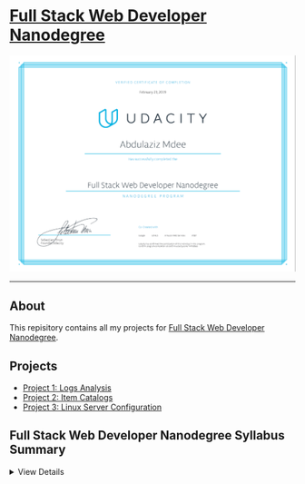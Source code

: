 # [Full Stack Web Developer Nanodegree](https://www.udacity.com/course/full-stack-web-developer-nanodegree--nd004)

[![Certificate](Certificate.PNG)](https://confirm.udacity.com/TH7N2S6U)

---

## About

This repisitory contains all my projects for [Full Stack Web Developer Nanodegree](https://www.udacity.com/course/full-stack-web-developer-nanodegree--nd004).

## Projects

* [Project 1: Logs Analysis](https://github.com/amdee/Full-Stack-NanodegreeUdacity/tree/master/Project_01)
* [Project 2: Item Catalogs](#Item-Catalogs)
* [Project 3: Linux Server Configuration](#Linux-Server-Configuration)




## Full Stack Web Developer Nanodegree Syllabus Summary

<details>
  <summary>View Details</summary>

See [Syllabus](https://github.com/amdee/Full-Stack-Nanodegree-Udacity/blob/master/Syllabus.pdf) for detail description of courses covered in the program.

#### Part 1: Developer Tools

1. [Shell WorkShop](https://www.udacity.com/course/shell-workshop--ud206)
1. Git & Github - [Part 1](https://www.udacity.com/course/how-to-use-git-and-github--ud775), [Part 2](https://www.udacity.com/course/github-collaboration--ud456)
1. [HTTP & Webservers](https://www.udacity.com/course/http-web-servers--ud303)
1. [Networking For Developers](https://www.udacity.com/course/networking-for-web-developers--ud256)

#### Part 2: Databases with SQL & Python

1. [Intro to Relational Databases](https://www.udacity.com/course/intro-to-relational-databases--ud197)

#### Part 3: Servers, Authorization, and CRUD

1. [Full Stack Foundations](https://www.udacity.com/course/full-stack-foundations--ud088)
1. [Authentication & Authorization](https://www.udacity.com/course/authentication-authorization-oauth--ud330)
1. [RESTful APIs](https://www.udacity.com/course/designing-restful-apis--ud388)

#### Part 4: Deploying to Linux Servers

1. [Configuring Linux Web Servers](https://www.udacity.com/course/configuring-linux-web-servers--ud299)

#### Extracurricular Material

1. [Web Accessibility](https://www.udacity.com/course/web-accessibility--ud891)
1. [Javascript Design Patterns](https://www.udacity.com/course/javascript-design-patterns--ud989)
1. [Intro to AJAX](https://www.udacity.com/course/intro-to-ajax--ud110)

</details>
